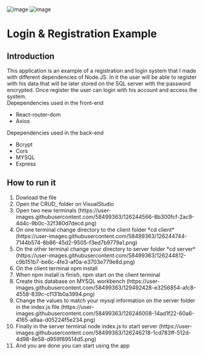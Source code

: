 ![image](https://user-images.githubusercontent.com/58499363/129491806-e31b8a83-5d94-4ee1-9b73-a487c7521b02.png)
![image](https://user-images.githubusercontent.com/58499363/129491827-703e0842-97f3-4973-87ac-98d1766debc4.png)

<h1>Login & Registration Example</h1>
<h2>Introduction</h2>

This application is an example of a registration and login system that I made with different dependencies of Node.JS. 
In it the user will be able to register with his data that will be later stored on the SQL server with the password encrypted. 
Once register the user can login with his account and access the system.<br>
Depependencies used in the front-end<br>
<ul>
<li>React-router-dom</li>
<li>Axios</li>
</ul>
Depependencies used in the back-end<br>
<ul>
<li>Bcrypt</li>
<li>Cors</li>
<li>MYSQL</li>
<li>Express</li>
</ul>
<h2>How to run it</h2>
<ol>
<li>Dowload the file</li>
<li>Open the CRUD_ folder on VisualStudio </li>
<li>Open two new terminals (https://user-images.githubusercontent.com/58499363/126244566-8b300fcf-2ac9-4d4c-9b0c-32f380d7decd.png)</li>
<li>On one terminal change directory to the client folder *cd client* (https://user-images.githubusercontent.com/58499363/126244744-7144b574-8b86-45d2-9505-f3ed7b9779a1.png)</li>
<li>On the other terminal change your directory to server folder *cd server* (https://user-images.githubusercontent.com/58499363/126244812-c9b151b7-be6c-4fe3-af0a-e3703e779e8d.png)</li>
<li>On the client terminal npm install</li>
<li>When npm install is finish, npm start on the client terminal</li>
<li>Create this database on MYSQL workbench (https://user-images.githubusercontent.com/58499363/129492428-e3256854-afc8-4558-839c-cf131b0a3994.png)</li>
<li>Change the values to match your mysql information on the server folder in the index.js file (https://user-images.githubusercontent.com/58499363/126246008-14ad1f22-60a6-4165-a9aa-d05224f5e234.png)</li>
<li>Finally in the server terminal node index.js to start server (https://user-images.githubusercontent.com/58499363/126246218-1cd783ff-512d-4d98-8e58-d959f89514d5.png)</li>
<li>And you are done you can start using the app</li>
</ol>

